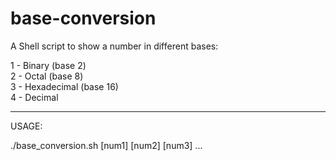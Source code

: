 # base-conversion
A Shell script to show a number in different bases:

1 - Binary (base 2) <br>
2 - Octal (base 8) <br>
3 - Hexadecimal (base 16) <br>
4 - Decimal
<hr>
USAGE:

./base_conversion.sh [num1] [num2] [num3] ...
